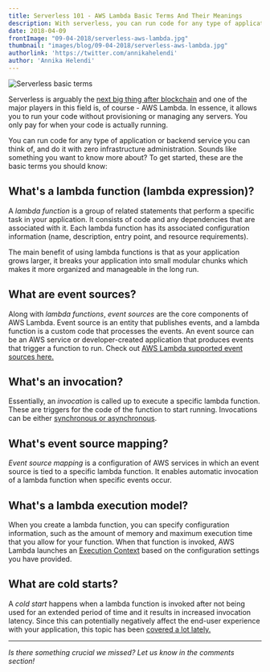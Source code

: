 ```yaml
---
title: Serverless 101 - AWS Lambda Basic Terms And Their Meanings
description: With serverless, you can run code for any type of application or backend service you can think of, and do it with zero infrastructure administration. Sounds like something you want to know more about?
date: 2018-04-09
frontImage: "09-04-2018/serverless-aws-lambda.jpg"
thumbnail: "images/blog/09-04-2018/serverless-aws-lambda.jpg"
authorlink: 'https://twitter.com/annikahelendi'
author: 'Annika Helendi'
---
```


![Serverless basic terms](/images/blog/09-04-2018/serverless-aws-lambda.jpg)

Serverless is arguably the [next big thing after blockchain](https://dashbird.io/blog/why-serverless-is-the-next-big-thing-after-blockchain/)  and one of the major players in this field is, of course - AWS Lambda. In essence, it allows you to run your code without provisioning or managing any servers. You only pay for when your code is actually running.


You can run code for any type of application or backend service you can think of, and do it with zero infrastructure administration. Sounds like something you want to know more about? To get started, these are the basic terms you should know:


## What's a lambda function (lambda expression)? ##


A *lambda function* is a group of related statements that perform a specific task in your application. It consists of code and any dependencies that are associated with it. Each lambda function has its associated configuration information (name, description, entry point, and resource requirements).


The main benefit of using lambda functions is that as your application grows larger, it breaks your application into small modular chunks which makes it more organized and manageable in the long run.


## What are event sources? ##


Along with *lambda functions*, *event sources* are the core components of AWS Lambda. Event source is an entity that publishes events, and a lambda function is a custom code that processes the events. An event source can be an AWS service or developer-created application that produces events that trigger a function to run. Check out [AWS Lambda supported event sources here.](https://docs.aws.amazon.com/lambda/latest/dg/invoking-lambda-function.html#intro-core-components-event-sources)


## What's an invocation? ##


Essentially, an *invocation* is called up to execute a specific lambda function.  These are triggers for the code of the function to start running. Invocations can be either [synchronous or asynchronous](https://docs.aws.amazon.com/lambda/latest/dg/invocation-options.html).


## What's event source mapping? ##


*Event source mapping* is a configuration of AWS services in which an event source is tied to a specific lambda function. It enables automatic invocation of a lambda function when specific events occur.  


## What's a lambda execution model? ##


When you create a lambda function, you can specify configuration information, such as the amount of memory and maximum execution time that you allow for your function. When that function is invoked, AWS Lambda launches an [Execution Context](https://docs.aws.amazon.com/lambda/latest/dg/running-lambda-code.html) based on the configuration settings you have provided.


## What are cold starts? ##


A *cold start* happens when a lambda function is invoked after not being used for an extended period of time and it results in increased invocation latency. Since this can potentially negatively affect the end-user experience with your application, this topic has been [covered a lot lately.](https://hackernoon.com/im-afraid-you-re-thinking-about-aws-lambda-cold-starts-all-wrong-7d907f278a4f)


---
*Is there something crucial we missed? Let us know in the comments section!*
